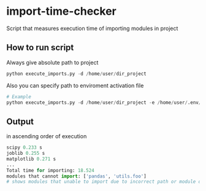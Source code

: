 # import-time-checker

Script that measures execution time of importing modules in project

## How to run script

Always give absolute path to project

```python
python execute_imports.py -d /home/user/dir_project
```
Also you can specify path to enviroment activation file

```python
# Example
python execute_imports.py -d /home/user/dir_project -e /home/user/.env/bin/activate
```

## Output

in ascending order of execution 
```python
scipy 0.233 s
joblib 0.255 s
matplotlib 0.271 s
...
Total time for importing: 18.524
modules that cannot import: ['pandas', 'utils.foo']
# shows modules that unable to import due to incorrect path or module does not exist
```
